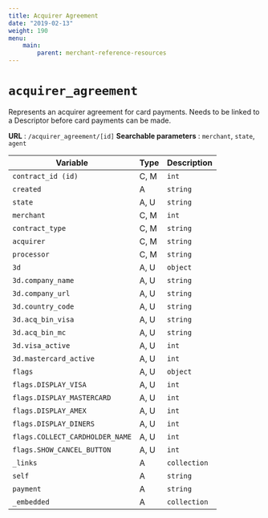 ```yaml
---
title: Acquirer Agreement
date: "2019-02-13"
weight: 190
menu: 
    main:
        parent: merchant-reference-resources
---
```

# `acquirer_agreement`

Represents an acquirer agreement for card payments. Needs to be linked to a Descriptor before card payments can be made.

**URL** : `/acquirer_agreement/[id]`
**Searchable parameters** : `merchant`, `state`, `agent`

| Variable | Type | Description |
|----------|------|-------------|
| `contract_id (id)` | C, M | `int` | Resource ID plus acquirer contract number with bank. |
| `created` | A | `string` | Date that the resource was created. |
| `state` | A, U | `string` | State variable. Possible values are `ACTIVE` or `INACTIVE`. |
| `merchant` | C, M | `int` | The merchant that owns `acquirer_agreement`. |
| `contract_type` | C, M | `string` | Specifies the transaction type, `ECOM` for eCommerce or `MOTO` for mail order/telephone order. |
| `acquirer` | C, M | `string` | Name of acquiring bank. Only `EUROLINE`, `HANDELSBANKEN`, `NORDEA`, `SWEDBANK`, `TELLER` or `CLEARHAUS`. |
| `processor` | C, M | `string` | Name of card processor. Only `EVRY` or `CLEARHAUS`. |
| `3d` | A, U | `object` | 3-D details. |
| `3d.company_name` | A, U | `string` | Company name that is presented when the customer is forwarded to the bank’s 3-D page. Max. 25 characters.. |
| `3d.company_url` | A, U | `string` | Company URL that is used in the 3-D Secure process. Max. 128 characters. |
| `3d.country_code` | A, U | `string` | Country code that is used in the 3-D Secure process. Only three-digit numeric ISO 3166-1. |
| `3d.acq_bin_visa` | A, U | `string` | Identifies the acquirer at Visa. Max. 6 characters.. |
| `3d.acq_bin_mc` | A, U | `string` | Identifies the acquirer at Mastercard. Max. 6 characters.. |
| `3d.visa_active` | A, U | `int` | Specifies whether Verified by Visa is activated. (0/1). |
| `3d.mastercard_active` | A, U | `int` | Specifies whether Mastercard SecureCode is activated. (0/1). |
| `flags` | A, U | `object` | Settings for the payment window for card payments. |
| `flags.DISPLAY_VISA` | A, U | `int` | Whether or not the Visa logo is to be shown in the payment window. (0/1). |
| `flags.DISPLAY_MASTERCARD` | A, U | `int` | Whether or not the Mastercard logo is to be shown in the payment window. (0/1). |
| `flags.DISPLAY_AMEX` | A, U | `int` | Whether or not the Amex logo is to be shown in the payment window. (0/1). |
| `flags.DISPLAY_DINERS` | A, U | `int` | Whether or not the Diners logo is to be shown in the payment window. (0/1). |
| `flags.COLLECT_CARDHOLDER_NAME` | A, U | `int` | Whether the customer’s name is to be stated in the payment window. (0/1). |
| `flags.SHOW_CANCEL_BUTTON` | A, U | `int` | Whether a Cancel button is to be shown in the payment window. (0/1). |
| `_links` | A | `collection` | Resource-related links. |
| `self` | A | `string` | The resource’s unique URL. |
| `payment` | A | `string` | URL for payment. |
| `_embedded` | A | `collection` | None. |
